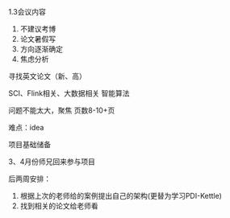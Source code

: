 1.3会议内容

1. 不建议考博
2. 论文暑假写
3. 方向逐渐确定
4. 焦虑分析



寻找英文论文（新、高）

SCI、Flink相关、大数据相关  智能算法

问题不能太大，聚焦      页数8-10+页

难点：idea



项目基础储备

3、4月份师兄回来参与项目



后两周安排：

1. 根据上次的老师给的案例提出自己的架构(更替为学习PDI-Kettle)
2. 找到相关的论文给老师看
